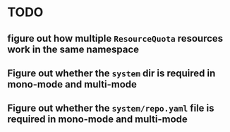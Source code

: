 

# TODO

## figure out how multiple `ResourceQuota` resources work in the same namespace

## Figure out whether the `system` dir is required in mono-mode and multi-mode

## Figure out whether the `system/repo.yaml` file is required in mono-mode and multi-mode
